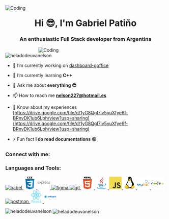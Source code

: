 <img align="right" alt="Coding" width="2000" src="https://media.giphy.com/media/BmrHdiJ9lER8F2Kmpj/giphy.gif"/>
<h1 align="center">Hi 😎, I'm Gabriel Patiño</h1>
<h3 align="center">An enthusiastic Full Stack developer from Argentina</h3>
<img align="right" alt="Coding" width="400" src="https://media.tenor.com/g0InZW3sWPsAAAAM/milk-and-mocha-tea-time.gif"/>

<p align="left"> <img src="https://komarev.com/ghpvc/?username=heladodeuvanelson&label=Profile%20views&color=0e75b6&style=flat" alt="heladodeuvanelson" /> </p>

- 🔭 I’m currently working on [dashboard-goffice](https://github.com/nachoetienotmoine/dashboard-goffice)

- 🌱 I’m currently learning **C++**

- 💬 Ask me about **everything 😎**

- 📫 How to reach me **nelson227@hotmail.es**

- 📄 Know about my experiences [https://drive.google.com/file/d/1yG8QgI7iv5yuXfye6f-BRnvDK1ub6Lph/view?usp=sharing](https://drive.google.com/file/d/1yG8QgI7iv5yuXfye6f-BRnvDK1ub6Lph/view?usp=sharing)

- ⚡ Fun fact **I do read documentations 😛**

<h3 align="left">Connect with me:</h3>
<p align="left">
</p>

<h3 align="left">Languages and Tools:</h3>
<p align="left"> <a href="https://babeljs.io/" target="_blank" rel="noreferrer"> <img src="https://www.vectorlogo.zone/logos/babeljs/babeljs-icon.svg" alt="babel" width="40" height="40"/> </a> <a href="https://www.w3schools.com/css/" target="_blank" rel="noreferrer"> <img src="https://raw.githubusercontent.com/devicons/devicon/master/icons/css3/css3-original-wordmark.svg" alt="css3" width="40" height="40"/> </a> <a href="https://expressjs.com" target="_blank" rel="noreferrer"> <img src="https://raw.githubusercontent.com/devicons/devicon/master/icons/express/express-original-wordmark.svg" alt="express" width="40" height="40"/> </a> <a href="https://www.figma.com/" target="_blank" rel="noreferrer"> <img src="https://www.vectorlogo.zone/logos/figma/figma-icon.svg" alt="figma" width="40" height="40"/> </a> <a href="https://git-scm.com/" target="_blank" rel="noreferrer"> <img src="https://www.vectorlogo.zone/logos/git-scm/git-scm-icon.svg" alt="git" width="40" height="40"/> </a> <a href="https://www.w3.org/html/" target="_blank" rel="noreferrer"> <img src="https://raw.githubusercontent.com/devicons/devicon/master/icons/html5/html5-original-wordmark.svg" alt="html5" width="40" height="40"/> </a> <a href="https://www.java.com" target="_blank" rel="noreferrer"> <img src="https://raw.githubusercontent.com/devicons/devicon/master/icons/java/java-original.svg" alt="java" width="40" height="40"/> </a> <a href="https://developer.mozilla.org/en-US/docs/Web/JavaScript" target="_blank" rel="noreferrer"> <img src="https://raw.githubusercontent.com/devicons/devicon/master/icons/javascript/javascript-original.svg" alt="javascript" width="40" height="40"/> </a> <a href="https://www.linux.org/" target="_blank" rel="noreferrer"> <img src="https://raw.githubusercontent.com/devicons/devicon/master/icons/linux/linux-original.svg" alt="linux" width="40" height="40"/> </a> <a href="https://www.mysql.com/" target="_blank" rel="noreferrer"> <img src="https://raw.githubusercontent.com/devicons/devicon/master/icons/mysql/mysql-original-wordmark.svg" alt="mysql" width="40" height="40"/> </a> <a href="https://nodejs.org" target="_blank" rel="noreferrer"> <img src="https://raw.githubusercontent.com/devicons/devicon/master/icons/nodejs/nodejs-original-wordmark.svg" alt="nodejs" width="40" height="40"/> </a> <a href="https://postman.com" target="_blank" rel="noreferrer"> <img src="https://www.vectorlogo.zone/logos/getpostman/getpostman-icon.svg" alt="postman" width="40" height="40"/> </a> <a href="https://reactjs.org/" target="_blank" rel="noreferrer"> <img src="https://raw.githubusercontent.com/devicons/devicon/master/icons/react/react-original-wordmark.svg" alt="react" width="40" height="40"/> </a> <a href="https://webpack.js.org" target="_blank" rel="noreferrer"> <img src="https://raw.githubusercontent.com/devicons/devicon/d00d0969292a6569d45b06d3f350f463a0107b0d/icons/webpack/webpack-original-wordmark.svg" alt="webpack" width="40" height="40"/> </a> </p>

<p><img align="left" src="https://github-readme-stats.vercel.app/api/top-langs?username=heladodeuvanelson&show_icons=true&locale=en&layout=compact" alt="heladodeuvanelson" /></p>

<p>&nbsp;<img align="center" src="https://github-readme-stats.vercel.app/api?username=heladodeuvanelson&show_icons=true&locale=en" alt="heladodeuvanelson" /></p>
